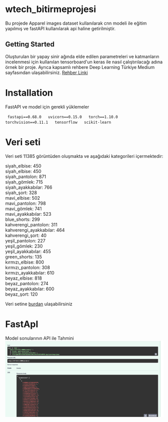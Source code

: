 # wtech_bitirmeprojesi
Bu projede Apparel images dataset kullanılarak  cnn modeli ile eğitim yapılmış ve fastAPI kullanılarak api haline getirilmiştir.  

## Getting Started
Oluşturulan bir yapay sinir ağında elde edilen parametreleri ve katmanların incelenmesi için kullanılan tensorboard'un keras ile nasıl çalıştırılacağı adına örnek bir proje.
Ayrıca kapsamlı rehbere Deep Learning Türkiye Medium sayfasından ulaşabilirsiniz. 
[Rehber Linki](https://medium.com/deep-learning-turkiye/tensorboard-başlangıç-rehberi-198ea522b01)
# Installation  
FastAPI ve model için gerekli yüklemeler   

`  fastapi==0.68.0  
uvicorn==0.15.0  
torch==1.10.0  
torchvision==0.11.1  
tensorflow  
scikit-learn  
`
# Veri seti 
Veri seti 11385 görüntüden oluşmakta ve aşağıdaki kategorileri içermektedir:  

siyah_elbise: 450  
siyah_elbise: 450  
siyah_pantolon: 871  
siyah_gömlek: 715  
siyah_ayakkabılar: 766  
siyah_şort: 328  
mavi_elbise: 502  
mavi_pantolon: 798  
mavi_gömlek: 741  
mavi_ayakkabılar: 523  
blue_shorts: 299  
kahverengi_pantolon: 311  
kahverengi_ayakkabılar: 464  
kahverengi_şort: 40  
yeşil_pantolon: 227  
yeşil_gömlek: 230  
yeşil_ayakkabılar: 455  
green_shorts: 135  
kırmızı_elbise: 800  
kırmızı_pantolon: 308  
kırmızı_ayakkabılar: 610  
beyaz_elbise: 818  
beyaz_pantolon: 274  
beyaz_ayakkabılar: 600  
beyaz_şort: 120  

Veri setine [burdan](https://www.kaggle.com/datasets/trolukovich/apparel-images-dataset) ulaşabilirsiniz
# FastApI  
Model sonularının API ile Tahmini 
![FastAPI](FASTAPI.jpeg)








